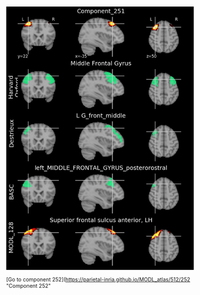 


![251](preliminary/251.jpg "Component 251")

[Go to component 252](https://parietal-inria.github.io/MODL_atlas/512/252 "Component 252"